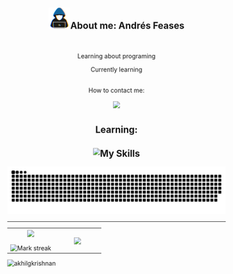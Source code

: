 <div align="center">   
  
## <picture><img src = "https://github.com/0xAbdulKhalid/0xAbdulKhalid/raw/main/assets/mdImages/about_me.gif" width = 50px></picture>**About me: Andrés Feases**

<br>   

 Learning about programing
 
 Currently learning
                                
<br>
How to contact me: 
<br><br>
<a href="mailto:alluesmaf@iesch.org" target="_blank">
<img src="https://img.shields.io/badge/gmail-%23EA4335.svg?style=for-the-badge&logo=gmail&logoColor=white" t=mail style="margin-bottom: 5px;" />
</a>

<br>
                                      
## **Learning:**
![My Skills](
https://skillicons.dev/icons?i=python,java,cpp,github,mysql,md,html,css,bootstrap,&perline=3)
---
<div align="center">
  <img  src="https://github.com/1999AZZAR/1999AZZAR/blob/main/resources/img/grid-snake.svg"
       alt="snake" /></a>
</div>

---
  
<table align="center">
<tr border="none">
<td width="50%" align="center">
  
  <img  align="center"  src="https://github-readme-stats.vercel.app/api?username=AFeases&theme=dark&show_icons=true&count_private=true" />
  <br></br>
  <img  title="🔥 Get streak stats for your profile at git.io/streak-stats" alt="Mark streak" src="https://github-readme-streak-stats.herokuapp.com/?user=AFeases&theme=dark&hide_border=false" /> 
</td>

<td width="50%" align="center">

  <img  align="center"  src="https://github-readme-stats.anuraghazra1.vercel.app/api/top-langs/?username=AFeases&theme=dark&hide_border=false&no-bg=true&no-frame=true&langs_count=10"/>
  
  </td>
</tr>
</table>

</div>

<p align="left"> <img src="https://komarev.com/ghpvc/?username=AFeases" alt="akhilgkrishnan" /> </p>
